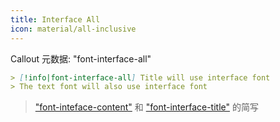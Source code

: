 ```yaml
---
title: Interface All
icon: material/all-inclusive
---
```


Callout 元数据: "font-interface-all"

```md
> [!info|font-interface-all] Title will use interface font
> The text font will also use interface font
```

> ["font-inteface-content"](../content-styling/page-15.md) 和 ["font-interface-title"](../title-styling/page-31.md) 的简写
